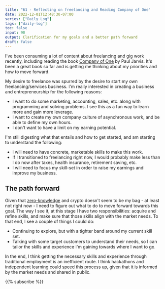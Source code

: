 ```yaml
---
title: "61 - Reflecting on freelancing and Reading Company of One"
date: 2022-12-01T12:48:30-07:00
series: ["Daily Log"]
tags: ["daily-log"]
toc: false
input: 90
output: Clarification for my goals and a better path forward
draft: false
---
```

I've been consuming a lot of content about freelancing and gig work recently, including reading the book [Company of One](https://www.goodreads.com/book/show/37570605-company-of-one) by Paul Jarvis. It's been a great book so far and is getting me thinking about my priorities and how to move forward.

My desire to freelance was spurred by the desire to start my own freelancing/services business. I'm really interested in creating a business and entrepreneurship for the following reasons:

- I want to do some marketing, accounting, sales, etc. along with programming and solving problems. I see this as a fun way to learn more and gain more leverage.
- I want to create my own company culture of asynchronous work, and be able to define my own hours.
- I don't want to have a limit on my earning potential.

I'm still digesting what that entails and how to get started, and am starting to understand the following:

- I will need to have concrete, marketable skills to make this work.
- If I transitioned to freelancing right now, I would probably make less than I do now after taxes, health insurance, retirement saving, etc.
- I will need to focus my skill-set in order to raise my earnings and improve my business.

## The path forward

Given that [zero-knowledge](../2022-11-29/) and crypto doesn't seem to be my bag - at least not right now - I need to figure out what to do to move forward towards this goal. The way I see it, at this stage I have two responsibilities: acquire and refine skills, and make sure that those skills align with the market needs. To that end, I see a couple of things I could do:

- Continuing to explore, but with a tighter band around my current skill set.
- Talking with some target customers to understand their needs, so I can tailor the skills and experience I'm gaining towards where I want to go.

In the end, I think getting the necessary skills and experience through traditional employment is an inefficient route. I think hackathons and independent learning could speed this process up, given that it is informed by the market needs and shared in public.

{{% subscribe %}}
